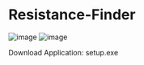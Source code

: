 # Resistance-Finder

![image](https://github.com/IsuruHet/Resistance-Finder/assets/113895873/64f85829-6ced-49b6-ad55-bdf3fb38b38b)
![image](https://github.com/IsuruHet/Resistance-Finder/assets/113895873/a6e9685d-2e77-499d-a5d3-cc8b7c5612c7)

Download Application: setup.exe
